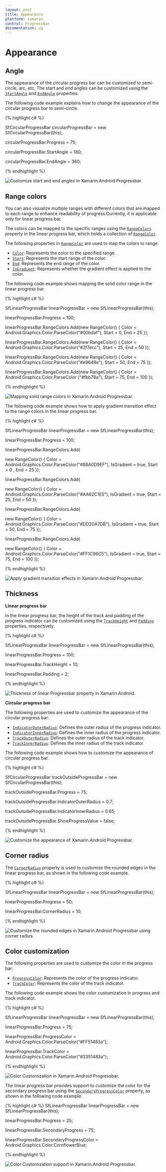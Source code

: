 ```yaml
---
layout: post
title: Appearance
platform: xamarin
control: ProgressBar
documentation: ug
---
```

# Appearance

## Angle

The appearance of the circular progress bar can be customized to semi-circle, arc, etc. The start and end angles can be customized using the [`StartAngle`](https://help.syncfusion.com/cr/xamarin-android/Syncfusion.Android.ProgressBar.SfCircularProgressBar.html#Syncfusion_Android_ProgressBar_SfCircularProgressBar_StartAngle) and [`EndAngle`](https://help.syncfusion.com/cr/xamarin-android/Syncfusion.Android.ProgressBar.SfCircularProgressBar.html#Syncfusion_Android_ProgressBar_SfCircularProgressBar_EndAngle) properties. 

The following code example explains how to change the appearance of the circular progress bar to semi-circle.

{% highlight c# %}

SfCircularProgressBar circularProgressBar = new SfCircularProgressBar(this);

circularProgressBar.Progress = 75;

circularProgressBar.StartAngle = 180;

circularProgressBar.EndAngle = 360;

{% endhighlight %} 

![Customize start and end angles in Xamarin.Android Progressbar.](overview_images/angle.png)


## Range colors

You can also visualize multiple ranges with different colors that are mapped to each range to enhance readability of progress.Currently, it is applicable only for linear progress bar.

The colors can be mapped to the specific ranges using the [`RangeColors`](https://help.syncfusion.com/cr/xamarin-android/Syncfusion.Android.ProgressBar.SfLinearProgressBar.html) property in the linear progress bar, which holds a collection of [`RangeColor`](https://help.syncfusion.com/cr/xamarin-android/Syncfusion.Android.ProgressBar.RangeColor.html). 

The following properties in [`RangeColor`](https://help.syncfusion.com/cr/xamarin-android/Syncfusion.Android.ProgressBar.RangeColor.html) are used to map the colors to range:

* [`Color`](https://help.syncfusion.com/cr/xamarin-android/Syncfusion.Android.ProgressBar.RangeColor.html#Syncfusion_Android_ProgressBar_RangeColor_Color): Represents the color to the specified range.
* [`Start`](https://help.syncfusion.com/cr/xamarin-android/Syncfusion.Android.ProgressBar.RangeColor.html#Syncfusion_Android_ProgressBar_RangeColor_Start): Represents the start range of the color.
* [`End`](https://help.syncfusion.com/cr/xamarin-android/Syncfusion.Android.ProgressBar.RangeColor.html#Syncfusion_Android_ProgressBar_RangeColor_End): Represents the end range of the color.
* [`IsGradient`](https://help.syncfusion.com/cr/xamarin-android/Syncfusion.Android.ProgressBar.RangeColor.html#Syncfusion_Android_ProgressBar_RangeColor_IsGradient): Represents whether the gradient effect is applied to the color.

The following code example shows mapping the solid color range in the linear progress bar.

{% highlight c# %}

SfLinearProgressBar linearProgressBar = new SfLinearProgressBar(this);

linearProgressBar.Progress = 100;

linearProgressBar.RangeColors.Add(new RangeColor() { Color = Android.Graphics.Color.ParseColor("#00bdaf"), Start = 0, End = 25 });

linearProgressBar.RangeColors.Add(new RangeColor() { Color = Android.Graphics.Color.ParseColor("#2f7ecc"), Start = 25, End = 50 });

linearProgressBar.RangeColors.Add(new RangeColor() { Color = Android.Graphics.Color.ParseColor("#e9648e"), Start = 50, End = 75 });

linearProgressBar.RangeColors.Add(new RangeColor() { Color = Android.Graphics.Color.ParseColor ("#fbb78a"), Start = 75, End = 100 });

{% endhighlight %} 

![Mapping solid range colors in Xamarin.Android Progressbar.](overview_images/rangecolors.png)

The following code example shows how to apply gradient transition effect to the range colors in the linear progress bar.

{% highlight c# %}

SfLinearProgressBar linearProgressBar = new SfLinearProgressBar(this);

linearProgressBar.Progress = 100;

linearProgressBar.RangeColors.Add(

new RangeColor() { Color = Android.Graphics.Color.ParseColor("#88A0D9EF"), IsGradient = true, Start = 0 , End = 25 });

linearProgressBar.RangeColors.Add(

new RangeColor() { Color = Android.Graphics.Color.ParseColor("#AA62C1E5"), IsGradient = true, Start = 25, End = 50 });

linearProgressBar.RangeColors.Add(

new RangeColor() { Color = Android.Graphics.Color.ParseColor("#DD20A7DB"), IsGradient = true, Start = 50, End = 75 });

linearProgressBar.RangeColors.Add(

new RangeColor() { Color = Android.Graphics.Color.ParseColor("#FF1C96C5"), IsGradient = true, Start = 75, End = 100 });

{% endhighlight %} 

![Apply gradient transition effects in Xamarin.Android Progressbar.](overview_images/gradient.png)

## Thickness

**Linear** **progress** **bar**

In the linear progress bar, the height of the track and padding of the progress indicator can be customized using the [`TrackHeight`]() and [`Padding`]() properties, respectively.

{% highlight c# %}

SfLinearProgressBar linearProgressBar = new SfLinearProgressBar(this);

linearProgressBar.Progress = 100;

linearProgressBar.TrackHeight = 10;

linearProgressBar.Padding = 2;

{% endhighlight %}

![Thickness of linear Progressbar property in Xamarin.Android.](overview_images/thickness_linear.png)


**Circular** **progress** **bar**

The following properties are used to customize the appearance of the circular progress bar:

* [`IndicatorOuterRadius`](https://help.syncfusion.com/cr/xamarin-android/Syncfusion.Android.ProgressBar.SfCircularProgressBar.html#Syncfusion_Android_ProgressBar_SfCircularProgressBar_IndicatorInnerRadius): Defines the outer radius of the progress indicator.
* [`IndicatorInnerRadius`](https://help.syncfusion.com/cr/xamarin-android/Syncfusion.Android.ProgressBar.SfCircularProgressBar.html#Syncfusion_Android_ProgressBar_SfCircularProgressBar_IndicatorOuterRadius): Defines the inner radius of the progress indicator.
* [`TrackOuterRadius`](https://help.syncfusion.com/cr/xamarin-android/Syncfusion.Android.ProgressBar.SfCircularProgressBar.html#Syncfusion_Android_ProgressBar_SfCircularProgressBar_TrackOuterRadius): Defines the outer radius of the track indicator.
* [`TrackInnerRadius`](https://help.syncfusion.com/cr/xamarin-android/Syncfusion.Android.ProgressBar.SfCircularProgressBar.html#Syncfusion_Android_ProgressBar_SfCircularProgressBar_TrackOuterRadius): Defines the inner radius of the track indicator.

The following code example shows how to customize the appearance of circular progress bar.

{% highlight c# %}

SfCircularProgressBar trackOutsideProgressBar = new SfCircularProgressBar(this);

trackOutsideProgressBar.Progress = 75;

trackOutsideProgressBar.IndicatorOuterRadius = 0.7;

trackOutsideProgressBar.IndicatorInnerRadius = 0.65;

trackOutsideProgressBar.ShowProgressValue = false;

{% endhighlight %} 

![Customize the appearance of Xamarin.Android Progressbar.](overview_images/appearance.png)


## Corner radius

The [`CornerRadius`](https://help.syncfusion.com/cr/xamarin-android/Syncfusion.Android.ProgressBar.SfLinearProgressBar.html#Syncfusion_Android_ProgressBar_SfLinearProgressBar_CornerRadius) property is used to customize the rounded edges in the linear progress bar, as shown in the following code example.

{% highlight c# %}

SfLinearProgressBar linearProgressBar = new SfLinearProgressBar(this);

linearProgressBar.Progress = 50;

linearProgressBar.CornerRadius = 10;

{% endhighlight %} 

![Customize the rounded edges in Xamarin.Android Progressbar using corner radius. ](overview_images/cornerradius.png)


## Color customization

The following properties are used to customize the color in the progress bar:

* [`ProgressColor`](https://help.syncfusion.com/cr/xamarin-android/Syncfusion.Android.ProgressBar.SfLinearProgressBar.html#Syncfusion_Android_ProgressBar_SfLinearProgressBar_CornerRadius): Represents the color of the progress indicator.
* [`TrackColor`](https://help.syncfusion.com/cr/xamarin-android/Syncfusion.Android.ProgressBar.ProgressBarBase.html#Syncfusion_Android_ProgressBar_ProgressBarBase_TrackColor): Represents the color of the track indicator.

The following code example shows the color customization in progress and track indicator.

{% highlight c# %}

SfLinearProgressBar linearProgressBar = new SfLinearProgressBar(this);

linearProgressBar.Progress = 75;

linearProgressBar.ProgressColor = Android.Graphics.Color.ParseColor("#FF51483a");

linearProgressBar.TrackColor = Android.Graphics.Color.ParseColor("#3351483a");

{% endhighlight %} 

![Color Customization in Xamarin.Android Progressbar.](overview_images/color1.png)


The linear progress bar provides support to customize the color for the secondary progress bar using the [`SecondaryProgressColor`](https://help.syncfusion.com/cr/xamarin-android/Syncfusion.Android.ProgressBar.SfLinearProgressBar.html#Syncfusion_Android_ProgressBar_SfLinearProgressBar_SecondaryProgressColor) property, as shown in the following code example.

{% highlight c# %}
SfLinearProgressBar linearProgressBar = new SfLinearProgressBar(this);

linearProgressBar.Progress = 25;

linearProgressBar.SecondaryProgress = 75;

linearProgressBar.SecondaryProgressColor = Android.Graphics.Color.CornflowerBlue;

{% endhighlight %} 

![Color Customization support in Xamarin.Android Progressbar.](overview_images/color2.png)


